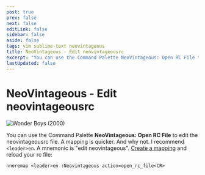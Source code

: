```yaml
---
post: true
prev: false
next: false
editLink: false
sidebar: false
aside: false
tags: vim sublime-text neovintageous
title: NeoVintageous - Edit neovintageousrc
excerpt: "You can use the Command Palette NeoVintageous: Open RC File to edit the neovintageousrc file. A mapping is quicker. And why not. I recommend `<leader>en`. A mnemonic is edit neovintageous."
lastUpdated: false
---
```


# NeoVintageous - Edit neovintageousrc

![Wonder Boys (2000)](/assets/images/2023-05-17-wonder-boys.webp)

You can use the Command Palette **NeoVintageous: Open RC File** to edit the neovintageousrc file. A mapping is quicker. And why not. I recommend `<leader>en`. A mnemonic is "edit neovintageous". [Create a mapping](/2022/11/21/vimrc-and-neovintageousrc/) and reload your rc file:

```vim
nnoremap <leader>en :Neovintageous action=open_rc_file<CR>
```
